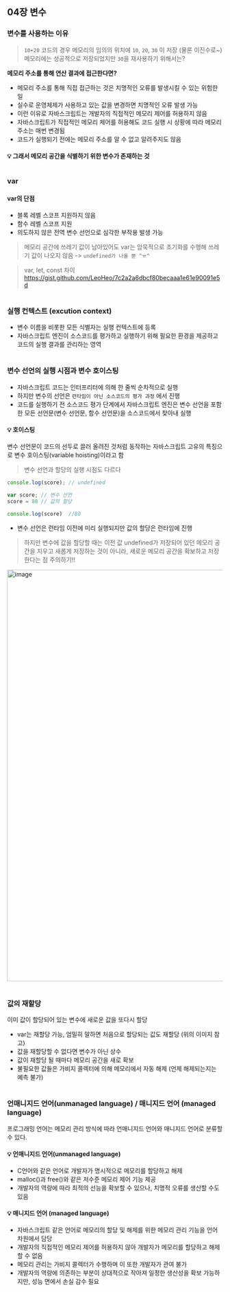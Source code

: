 ## 04장 변수

### 변수를 사용하는 이유
> `10+20` 코드의 경우 메모리의 임의의 위치에 `10`, `20`, `30` 이 저장 (물론 이진수로~)
> 메모리에는 성공적으로 저장되었지만 `30`을 재사용하기 위해서는?

__메모리 주소를 통해 연산 결과에 접근한다면?__
- 메모리 주소를 통해 직접 접근하는 것은 치명적인 오류를 발생시킬 수 있는 위험한 일
- 실수로 운영체제가 사용하고 있는 값을 변경하면 치명적인 오류 발생 가능
- 이런 이유로 자바스크립트는 개발자의 직접적인 메모리 제어를 허용하지 않음
- 자바스크립트가 직접적인 메모리 제어를 허용해도 코드 실행 시 상황에 따라 메모리 주소는 매번 변경됨
- 코드가 실행되기 전에는 메모리 주소를 알 수 없고 알려주지도 않음


#### 💡 그래서 메모리 공간을 식별하기 위한 변수가 존재하는 것

#
### var

#### var의 단점
- 블록 레벨 스코프 지원하지 않음
- 함수 레벨 스코프 지원
- 의도하지 않은 전역 변수 선언으로 심각한 부작용 발생 가능

> 메모리 공간에 쓰레기 값이 남아있어도 var는 암묵적으로 초기화를 수행해 쓰레기 값이 나오지 않음 -> `undefined가 나올 뿐 ^ㅠ^`

> var, let, const 차이  
> https://gist.github.com/LeoHeo/7c2a2a6dbcf80becaaa1e61e90091e5d

#
### 실행 컨텍스트 (excution context)
- 변수 이름을 비롯한 모든 식별자는 실행 컨텍스트에 등록
- 자바스크립트 엔진이 소스코드를 평가하고 실행하기 위해 필요한 환경을 제공하고 코드의 실행 결과를 관리하는 영역

#
### 변수 선언의 실행 시점과 변수 호이스팅
- 자바스크립트 코드는 인터프리터에 의해 한 줄씩 순차적으로 실행
- 하지만 변수의 선언은 `런타임이 아닌 소스코드의 평가 과정` 에서 진행
- 코드를 실행하기 전 소스코드 평가 단계에서 자바스크립트 엔진은 변수 선언을 포함한 모든 선언문(변수 선언문, 함수 선언문)을 소스코드에서 찾아내 실행

#### 💡 호이스팅
변수 선언문이 코드의 선두로 끌러 올려진 것처럼 동작하는 자바스크립트 고유의 특징으로 변수 호이스팅(variable hoisting)이라고 함


> 변수 선언과 할당의 실행 시점도 다르다
```js
console.log(score); // undefined

var score; // 변수 선언
score = 80 // 값의 할당

console.log(score)  //80
```
- 변수 선언은 런타임 이전에 미리 실행되지만 값의 할당은 런타임에 진행

> 하지만 변수에 값을 할당할 때는 이전 값 undefined가 저장되어 있던 메모리 공간을 지우고 새롭게 저장하는 것이 아니라, 새로운 메모리 공간을 확보하고 저장한다는 점 주의하기!!
<img width="959" alt="image" src="https://user-images.githubusercontent.com/59560592/215325896-df603325-29fc-4f2c-884a-8e996e9eef2a.png">


# 
### 값의 재할당
이미 값이 할당되어 있는 변수에 새로운 값을 또다시 할당

- var는 재할당 가능, 엄밀히 말하면 처음으로 할당되는 값도 재할당 (위의 이미지 참고)
- 값을 재할당할 수 없다면 변수가 아닌 상수
- 값이 재할당 될 때마다 메모리 공간을 새로 확보
- 불필요한 값들은 가비지 콜렉터에 의해 메모리에서 자동 해제 (언제 해제되는지는 예측 불가)

#
### 언매니지드 언어(unmanaged language) / 매니지드 언어 (managed language) 
프로그래밍 언어는 메모리 관리 방식에 따라 언매니지드 언어와 매니지드 언어로 분류할 수 있다.

#### 💡 언매니지드 언어(unmanaged language)
- C언어와 같은 언어로 개발자가 명시적으로 메모리를 할당하고 해제
- malloc()과 free()와 같은 저수준 메모리 제어 기능 제공
- 개발자의 역량에 따라 최적의 선능을 확보할 수 있으나, 치명적 오류를 생산할 수도 있음

#### 💡 매니지드 언어 (managed language)
- 자바스크립트 같은 언어로 메모리의 할당 및 해제를 위한 메모리 관리 기능을 언어 차원에서 담당
- 개발자의 직접적인 메모리 제어를 허용하지 않아 개발자가 메모리를 할당하고 해제할 수 없음
- 메모리 관리는 가비지 콜렉터가 수행하며 이 또한 개발자가 관여 불가
- 개발자의 역량에 의존하는 부분이 상대적으로 작아져 일정한 생산성을 확보 가능하지만, 성능 면에서 손실 감수 필요
